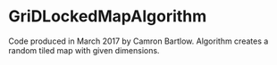 # GriDLockedMapAlgorithm
Code produced in March 2017 by Camron Bartlow. Algorithm creates a random tiled map with given dimensions.
